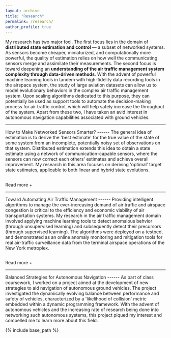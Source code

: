 ```yaml
---
layout: archive
title: "Research"
permalink: /research/
author_profile: true
---
```


My research has two major foci. The first focus lies in the domain of <strong>distributed state estimation and control</strong> — a subset of networked systems. As sensors become cheaper, miniaturized, and computationally more powerful, the quality of estimation relies on how well the communicating sensors merge and assimilate their measurements. The second focus is toward deepening an <strong>understanding of the air traffic management system complexity through data-driven methods</strong>. With the advent of powerful machine learning tools in tandem with high-fidelity data recording tools in the airspace system, the study of large aviation datasets can allow us to model evolutionary behaviors in the complex air traffic management system. Upon scaling algorithms dedicated to this purpose, they can potentially be used as support tools to automate the decision-making process for air traffic control, which will help safely increase the throughput of the system. Apart from these two, I have taken an avid interest in autonomous navigation capabilities associated with ground vehicles.

<hr>
How to Make Networked Sensors Smarter?
------
 <div id="dots" style="display:inline">The general idea of estimation is to derive the 'best estimate' for the true value of the state of some system from an incomplete, potentially noisy set of observations on that system. Distributed estimation extends this idea to obtain a state estimate using a network of communication-capable sensors, where the sensors can now correct each others' estimates and achieve overall improvement. My research in this area focuses on deriving 'optimal' target state estimates, applicable to both linear and hybrid state evolutions.</div>
 <div id="more" style="display:none">The general idea of estimation is to derive the 'best estimate' for the true value of the state of some system from an incomplete, potentially noisy set of observations on that system. Distributed estimation extends this idea to obtain a state estimate using a network of communication-capable sensors, where the sensors can now correct each others' estimates and achieve overall improvement. In a founding consensus-based distributed estimation <a href="https://ieeexplore.ieee.org/abstract/document/5399678">article</a>, Olfati introduced a novel consensus-based update architecture for distributed estimation, albeit developing a sub-optimal version owing to the mathematical and implementational complexity involved in developing an optimal version. I devoted my time to research an <a href="https://ieeexplore.ieee.org/abstract/document/7963859" title="Optimal discrete-time Kalman consensus filter @ ACC2017">optimal form</a> of this Kalman consensus filter (OKCF), where the optimal gains resulted in the best possible MMSE estimate of the target. To improve the applicability of the optimal distributed estimator, I subsequently worked to enhance the algorithm to estimate the <a href="https://digital-library.theiet.org/content/journals/10.1049/iet-cta.2017.1208" title="Distributed State Estimation for a Stochastic Linear Hybrid System over a Sensor Network @ IET">hybrid states</a> of target evolving in a hybrid fashion using the Interacting Multiple Model concept.

 <figure>
  <img src="/images/iet1.png" alt="Distributed Hybrid State Estimator" style="width:40%">
  <figcaption>Architecture of distributed hybrid estimator.</figcaption>
</figure>

<div class="flex-container">
  <div><figure>
  <img src="/images/iet2.jpg" alt="Tracked aircraft trajectory" style="width:80%">
  <figcaption>Tracking an aircraft that switches between left-turn, right-turn and constant-velocity modes, using a network of air-traffic surveillance sensors.</figcaption>
</figure></div>
  <div><figure>
  <img src="/images/iet3.jpg" alt="Aircraft mode porbability" style="width:80%">
  <figcaption>Estimated mode probabaility.</figcaption>
</figure></div>
</div> 
 
During recent months, I have been involved in an investigation to modify the algorithm to allow the sensors to be '<a href="https://ieeexplore.ieee.org/abstract/document/9030070" title="Optimal Kalman Consensus Filter for Weighted Directed Graphs @ CDC2019">naïve</a>', in the sense that some sensors may not be able to obtain measurements from the target, but are relying just on communicated information.</div>
<hr style="height:1pt; visibility:hidden;" />
<btn onclick="myFunction1()" id="myBtn">Read more +</btn> 

<hr>
Toward Automating Air Traffic Management
------
<div id="dot2" style="display:inline"> Providing intelligent algorithms to manage the ever-increasing demand of air traffic and airspace congestion is critical to the efficiency and economic viability of air transportation systems. My research in the air traffic management domain involved applying machine learning tools to detect anomalous behvior (through unsupervised learning) and subsequently detect their precursors (through supervised learning). The algorithms were deployed on a testbed, and demonstrated as an online anomaly monitoring and mitigation tools for real air-traffic surveillance data from the terminal airspace operations of the New York metroplex.
</div>

<div id="mor2" style="display:none"> Providing intelligent algorithms to manage the ever-increasing demand of air traffic and airspace congestion is critical to the efficiency and economic viability of air transportation systems. During my masters program, I undertook research in this domain for a project titled 'Intent-Based Data Mining for Identifying and Classifying Conflict Detection and Resolution from Historical Aircraft Track Data', which coupled together the concepts of machine learning and air traffic management. The project involved applying machine learning techniques to find patterns in trajectory-based operations, and mimic the responses of air traffic controllers and pilots to en-route conflicts. Initially starting with off-the-shelf toolboxes to analyze the aviation datasets, we realized that basic toolboxes like Support Vector Machines and Neural Networks were incapable of learning the intricacies and variabilities of human responses in this context. Therefore, we developed a novel feature-weighted approach to learning, which improved the performance of the supervised learning process. This project exposed me to the inherent challenges of implementing mathematical techniques to such practical systems and motivated me to delve deeper into this field.
<br />

During my Ph.D., I researched anomaly detection in aviation datasets, where the anomalies are closely tied to operational or safety issues in the terminal airspace. Inspired by the <a href="http://icrat.org/ICRAT/seminarContent/2018/papers/ICRAT_2018_paper_39.pdf">work</a> of a colleague, I developed a human-interpretable anomaly detection algorithm — called <a href="https://arc.aiaa.org/doi/abs/10.2514/6.2019-0682" title="Anomaly Detection Using Temporal Logic Based Learning for Terminal Airspace Operations @ SciTech 2019">TempAD</a> — relying on unsupervised machine learning techniques to aid the visualization of anomaly detection models in the physical space. Considering that aviation operations are periodic, I developed a recursive data-driven anomaly detection algorithm — called <a href="https://arc.aiaa.org/doi/10.2514/1.I010711" title="Incremental-Learning-Based Unsupervised Anomaly Detection Algorithm for Terminal Airspace Operations @ JAIS">TempAD-OU</a> (for Overnight Update) — that was capable of maintaining an anomaly detection model library and incrementally adapting it to newly recorded data. This research focused on finding abnormal behavior in the terminal airspace; a complementary problem and a natural next-step is prognosis, i.e., determining the causes — called precursors — for these behaviors in the same dataset. For this purpose, I developed a precursor detection algorithm — called <a href="https://arc.aiaa.org/doi/10.2514/1.D0182" title="Reactive Temporal Logic-Based Precursor Detection Algorithm for Terminal Airspace Operations @ JAT">reactive TempAD</a> — through a supervised learning approach. During recent months, I have been focusing on enhancing these algorithms to be applied to real-time streaming data, so that they can potentially be used as online anomaly monitoring and mitigation tools.

<figure>
  <img src="/images/tempad1.png" alt="Architecture of Anomaly Detection Algorithm" style="width:70%">
  <figcaption>Architecture of anomaly detection algorithm.</figcaption>
</figure>

<figure>
  <img src="/images/NewerSturn.png" alt="Anomaly and Precursor Detection" style="width:50%">
  <figcaption>Anomaly and precursor detection for approach to LGA RWY31.</figcaption>
</figure>

This research for anomaly and precursor detection was a collaborative project with NASA, Mosaic ATM, and Honeywell, and required me to test and then package and deploy the developed algorithms. The algorithms were tested in a realistic scenario on datasets recorded in the New York metroplex airspace region.
<hr style="height:1pt; visibility:hidden;" />
<iframe width="420" height="315"
src="/images/tempad2.mp4">
</iframe></div>
<hr style="height:1pt; visibility:hidden;" />
<btn onclick="myFunction2()" id="myBt2">Read more +</btn> 

<hr>
Balanced Strategies for Autonomous Navigation
------
As part of class coursework, I worked on a project aimed at the development of new strategies to aid navigation of autonomous ground vehicles. The project investigated the dynamically evolving balance between performance and safety of vehicles, characterized by a 'likelihood of collision' metric embedded within a dynamic programming framework. With the advent of autonomous vehicles and the increasing rate of research being done into networking such autonomous systems, this project piqued my interest and compelled me to learn more about this field.

<script>
function myFunction1() {
  var dots = document.getElementById("dots");
  var moreText = document.getElementById("more");
  var btnText = document.getElementById("myBtn");

  if (dots.style.display === "none") {
    dots.style.display = "inline";
    btnText.innerHTML = "Read more +"; 
    moreText.style.display = "none";
  } else {
    dots.style.display = "none";
    btnText.innerHTML = "Read less -"; 
    moreText.style.display = "inline";
  }
}

function myFunction2() {
  var dots2 = document.getElementById("dot2");
  var moreText2 = document.getElementById("mor2");
  var btnText2 = document.getElementById("myBt2");

  if (dots2.style.display === "none") {
    dots2.style.display = "inline";
    btnText2.innerHTML = "Read more +"; 
    moreText2.style.display = "none";
  } else {
    dots2.style.display = "none";
    btnText2.innerHTML = "Read less -"; 
    moreText2.style.display = "inline";
  }
}
</script>

{% include base_path %}
